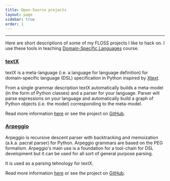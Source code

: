 ```yaml
---
title: Open-Source projects
layout: page
sidebar: true
order: 1
---
```


---

Here are short descriptions of some of my FLOSS projects I like to hack on.  I
use these tools in teaching [Domain-Specific Languages](courses.html) course.  

### [textX](../textX/)

textX is a meta-language (i.e. a language for language definition) for
domain-specific language (DSL) specification in Python inspired by
[Xtext](https://eclipse.org/Xtext/).

From a single grammar description textX automatically builds a meta-model (in
the form of Python classes) and a parser for your language. Parser will parse
expressions on your language and automatically build a graph of Python objects
(i.e. the model) corresponding to the meta-model.

Read more information [here](textX/) or see the project on
[GitHub](https://github.com/igordejanovic/textX).

### [Arpeggio](../Arpeggio/)

Arpeggio is recursive descent parser with backtracking and memoization (a.k.a.
pacrat parser) for Python. Arpeggio grammars are based on the PEG formalism.
Arpeggio's main use is a foundation for a tool-chain for DSL development but it
can be used for all sort of general purpose parsing.

It is used as a parsing tehnology for textX.

Read more information [here](Arpeggio/) or see the project on
[GitHub](https://github.com/igordejanovic/Arpeggio/).





